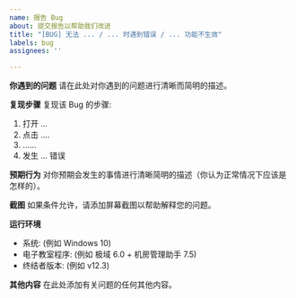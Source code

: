 ```yaml
---
name: 报告 Bug
about: 提交报告以帮助我们改进
title: "[BUG] 无法 ... / ... 时遇到错误 / ... 功能不生效"
labels: bug
assignees: ''

---
```


**你遇到的问题**
请在此处对你遇到的问题进行清晰而简明的描述。

**复现步骤**
复现该 Bug 的步骤:
1. 打开 ...
2. 点击 ....
3. ......
4. 发生 ... 错误

**预期行为**
对你预期会发生的事情进行清晰简明的描述（你认为正常情况下应该是怎样的）。

**截图**
如果条件允许，请添加屏幕截图以帮助解释您的问题。

**运行环境**
 - 系统: (例如 Windows 10)
 - 电子教室程序: (例如 极域 6.0 + 机房管理助手 7.5)
 - 终结者版本: (例如 v12.3)

**其他内容**
在此处添加有关问题的任何其他内容。
